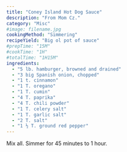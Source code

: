 ```yaml
---
title: "Coney Island Hot Dog Sauce"
description: "From Mom Cz."
category: "Misc"
#image: filename.jpg
cookingMethod: "Simmering"
recipeYield: "Big ol pot of sauce"
#prepTime: "15M"
#cookTime: "1H"
#totalTime: "1H15M"
ingredients:
  - "5 lb. hamburger, browned and drained"
  - "3 big Spanish onion, chopped"
  - "1 t. cinnamon"
  - "1 T. oregano"
  - "1 T. cumin"
  - "4 T. paprika"
  - "4 T. chili powder"
  - "1 T. celery salt"
  - "1 T. garlic salt"
  - "2 T. salt"
  - "1 ½ T. ground red pepper"
---
```


Mix all. Simmer for 45 minutes to 1 hour.
